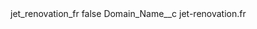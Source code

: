 <?xml version="1.0" encoding="UTF-8"?>
<CustomMetadata xmlns="http://soap.sforce.com/2006/04/metadata" xmlns:xsi="http://www.w3.org/2001/XMLSchema-instance" xmlns:xsd="http://www.w3.org/2001/XMLSchema">
    <label>jet_renovation_fr</label>
    <protected>false</protected>
    <values>
        <field>Domain_Name__c</field>
        <value xsi:type="xsd:string">jet-renovation.fr</value>
    </values>
</CustomMetadata>
